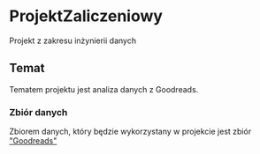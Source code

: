 # ProjektZaliczeniowy
Projekt z zakresu inżynierii danych 

<h2>Temat</h2>
  Tematem projektu jest analiza danych z Goodreads.
  
<h3>Zbiór danych</h3>
  Zbiorem danych, który będzie wykorzystany w projekcie jest zbiór <a href="https://ujeb.se/uKIMwC" target="_blank">"Goodreads"</a>
